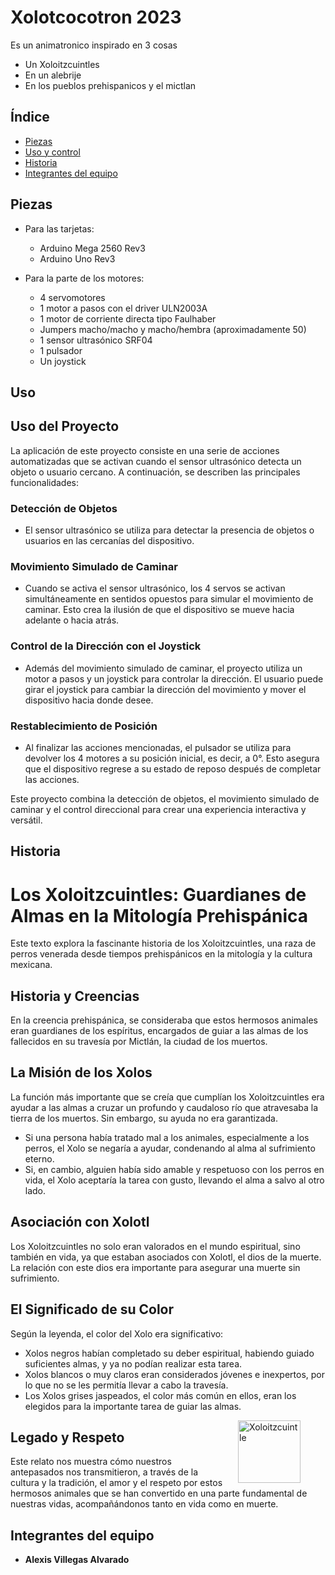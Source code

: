 # Xolotcocotron 2023
Es un animatronico inspirado en 3 cosas 
* Un Xoloitzcuintles
* En un alebrije
* En los pueblos prehispanicos y el mictlan


## Índice

- [Piezas](#Piezas)
- [Uso y control](#uso)
- [Historia](#Historia)
- [Integrantes del equipo](#Integrantes)

## Piezas

- Para las tarjetas:
  - Arduino Mega 2560 Rev3
  - Arduino Uno Rev3

- Para la parte de los motores:
  - 4 servomotores
  - 1 motor a pasos con el driver ULN2003A
  - 1 motor de corriente directa tipo Faulhaber
  - Jumpers macho/macho y macho/hembra (aproximadamente 50)
  - 1 sensor ultrasónico SRF04
  - 1 pulsador
  - Un joystick


## Uso

## Uso del Proyecto

La aplicación de este proyecto consiste en una serie de acciones automatizadas que se activan cuando el sensor ultrasónico detecta un objeto o usuario cercano. A continuación, se describen las principales funcionalidades:

### Detección de Objetos

- El sensor ultrasónico se utiliza para detectar la presencia de objetos o usuarios en las cercanías del dispositivo.

### Movimiento Simulado de Caminar

- Cuando se activa el sensor ultrasónico, los 4 servos se activan simultáneamente en sentidos opuestos para simular el movimiento de caminar. Esto crea la ilusión de que el dispositivo se mueve hacia adelante o hacia atrás.

### Control de la Dirección con el Joystick

- Además del movimiento simulado de caminar, el proyecto utiliza un motor a pasos y un joystick para controlar la dirección. El usuario puede girar el joystick para cambiar la dirección del movimiento y mover el dispositivo hacia donde desee.

### Restablecimiento de Posición

- Al finalizar las acciones mencionadas, el pulsador se utiliza para devolver los 4 motores a su posición inicial, es decir, a 0°. Esto asegura que el dispositivo regrese a su estado de reposo después de completar las acciones.

Este proyecto combina la detección de objetos, el movimiento simulado de caminar y el control direccional para crear una experiencia interactiva y versátil.


## Historia

# Los Xoloitzcuintles: Guardianes de Almas en la Mitología Prehispánica

Este texto explora la fascinante historia de los Xoloitzcuintles, una raza de perros venerada desde tiempos prehispánicos en la mitología y la cultura mexicana.

## Historia y Creencias

En la creencia prehispánica, se consideraba que estos hermosos animales eran guardianes de los espíritus, encargados de guiar a las almas de los fallecidos en su travesía por Mictlán, la ciudad de los muertos.

## La Misión de los Xolos

La función más importante que se creía que cumplían los Xoloitzcuintles era ayudar a las almas a cruzar un profundo y caudaloso río que atravesaba la tierra de los muertos. Sin embargo, su ayuda no era garantizada.

- Si una persona había tratado mal a los animales, especialmente a los perros, el Xolo se negaría a ayudar, condenando al alma al sufrimiento eterno.
- Si, en cambio, alguien había sido amable y respetuoso con los perros en vida, el Xolo aceptaría la tarea con gusto, llevando el alma a salvo al otro lado.

## Asociación con Xolotl

Los Xoloitzcuintles no solo eran valorados en el mundo espiritual, sino también en vida, ya que estaban asociados con Xolotl, el dios de la muerte. La relación con este dios era importante para asegurar una muerte sin sufrimiento.



## El Significado de su Color

Según la leyenda, el color del Xolo era significativo:

- Xolos negros habían completado su deber espiritual, habiendo guiado suficientes almas, y ya no podían realizar esta tarea.
- Xolos blancos o muy claros eran considerados jóvenes e inexpertos, por lo que no se les permitía llevar a cabo la travesía.
- Los Xolos grises jaspeados, el color más común en ellos, eran los elegidos para la importante tarea de guiar las almas.
<figure>
  <img src="UDALL·E 2023-09-01 17.46.53 - a more dominant face of an aztec dog.png" alt="Xoloitzcuintle" width="100" style="float: right; margin-left: 20px;" />
</figure>


## Legado y Respeto

Este relato nos muestra cómo nuestros antepasados nos transmitieron, a través de la cultura y la tradición, el amor y el respeto por estos hermosos animales que se han convertido en una parte fundamental de nuestras vidas, acompañándonos tanto en vida como en muerte.


## Integrantes del equipo
- **Alexis Villegas Alvarado**



